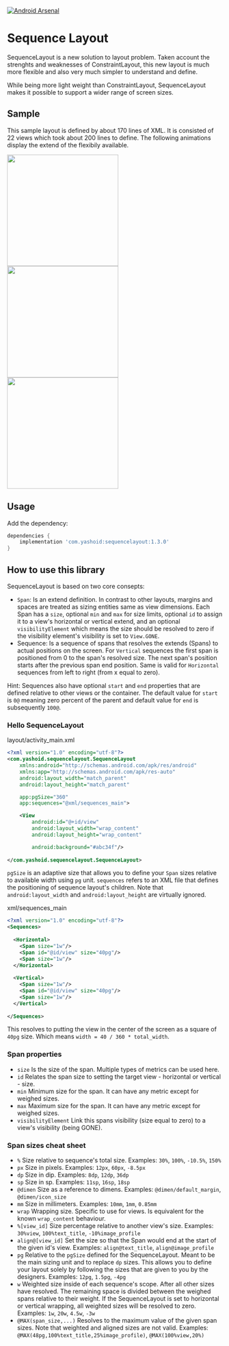 [![Android Arsenal]( https://img.shields.io/badge/Android%20Arsenal-Sequence%20Layout-green.svg?style=flat )]( https://android-arsenal.com/details/1/7609 )
# Sequence Layout
SequenceLayout is a new solution to layout problem. Taken account the strenghts and weaknesses of ConstraintLayout, this new layout is much more flexible and also very much simpler to understand and define.

While being more light weight than ConstraintLayout, SequenceLayout makes it possible to support a wider range of screen sizes.

## Sample
This sample layout is defined by about 170 lines of XML. It is consisted of 22 views which took about 200 lines to define.
The following animations display the extend of the flexibily available.

<img src="https://github.com/yasharpm/SequenceLayout/raw/master/vertical.gif" width="260px"/><img src="https://github.com/yasharpm/SequenceLayout/raw/master/horizontal.gif" width="260px"/><img src="https://github.com/yasharpm/SequenceLayout/raw/master/both.gif" width="260px"/>

## Usage

Add the dependency:
```Groovy
dependencies {
	implementation 'com.yashoid:sequencelayout:1.3.0'
}
```

## How to use this library
SequenceLayout is based on two core consepts:
- `Span`: Is an extend definition. In contrast to other layouts, margins and spaces are treated as sizing entities same as view dimensions. Each Span has a `size`, optional `min` and `max` for size limits, optional `id` to assign it to a view's horizontal or vertical extend, and an optional `visibilityElement` which means the size should be resolved to zero if the visibility element's visibility is set to `View.GONE`.
- Sequence: Is a sequence of spans that resolves the extends (Spans) to actual positions on the screen. For `Vertical` sequences the first span is positioned from 0 to the span's resolved size. The next span's position starts after the previous span end position. Same is valid for `Horizontal` sequences from left to right (from x equal to zero).

Hint: Sequences also have optional `start` and `end` properties that are defined relative to other views or the container. The default value for `start` is `0@` meaning zero percent of the parent and default value for `end` is subsequently `100@`.

### Hello SequenceLayout
layout/activity_main.xml
```XML
<?xml version="1.0" encoding="utf-8"?>
<com.yashoid.sequencelayout.SequenceLayout
    xmlns:android="http://schemas.android.com/apk/res/android"
    xmlns:app="http://schemas.android.com/apk/res-auto"
    android:layout_width="match_parent"
    android:layout_height="match_parent"

    app:pgSize="360"
    app:sequences="@xml/sequences_main">

    <View
        android:id="@+id/view"
        android:layout_width="wrap_content"
        android:layout_height="wrap_content"

        android:background="#abc34f"/>
 
</com.yashoid.sequencelayout.SequenceLayout>
```
`pgSize` is an adaptive size that allows you to define your `Span` sizes relative to available width using `pg` unit.
`sequences` refers to an XML file that defines the positioning of sequence layout's children. Note that `android:layout_width` and `android:layout_height` are virtually ignored.

xml/sequences_main
```XML
<?xml version="1.0" encoding="utf-8"?>
<Sequences>
  
  <Horizontal>
    <Span size="1w"/>
    <Span id="@id/view" size="40pg"/>
    <Span size="1w"/>
  </Horizontal>
                
  <Vertical>
    <Span size="1w"/>
    <Span id="@id/view" size="40pg"/>
    <Span size="1w"/>
  </Vertical>
  
</Sequences>
```
This resolves to putting the view in the center of the screen as a square of `40pg` size. Which means `width = 40 / 360 * total_width`.

### Span properties
- `size` Is the size of the span. Multiple types of metrics can be used here.
- `id` Relates the span size to setting the target view - horizontal or vertical - size.
- `min` Minimum size for the span. It can have any metric except for weighed sizes.
- `max` Maximum size for the span. It can have any metric except for weighed sizes.
- `visibilityElement` Link this spans visibility (size equal to zero) to a view's visibility (being GONE).

### Span sizes cheat sheet
- `%` Size relative to sequence's total size. Examples: `30%`, `100%`, `-10.5%`, `150%`
- `px` Size in pixels. Examples: `12px`, `60px`, `-8.5px`
- `dp` Size in dip. Examples: `8dp`, `12dp`, `36dp`
- `sp` Size in sp. Examples: `11sp`, `16sp`, `18sp`
- `@dimen` Size as a reference to dimens. Examples: `@dimen/default_margin`, `@dimen/icon_size`
- `mm` Size in millimeters. Examples: `10mm`, `1mm`, `0.85mm`
- `wrap` Wrapping size. Specific to use for views. Is equivalent for the known `wrap_content` behaviour.
- `%[view_id]` Size percentage relative to another view's size. Examples: `30%view`, `100%text_title`, `-10%image_profile`
- `align@[view_id]` Set the size so that the Span would end at the start of the given id's view. Examples: `align@text_title`, `align@image_profile`
- `pg` Relative to the `pgSize` defined for the SequenceLayout. Meant to be the main sizing unit and to replace `dp` sizes. This allows you to define your layout solely by following the sizes that are given to you by the designers. Examples: `12pg`, `1.5pg`, `-4pg`
- `w` Weighted size inside of each sequence's scope. After all other sizes have resolved. The remaining space is divided between the weighed spans relative to their weight. If the SequenceLayout is set to horizontal or vertical wrapping, all weighted sizes will be resolved to zero. Examples: `1w`, `20w`, `4.5w`, `-3w`
- `@MAX(span_size,...)` Resolves to the maximum value of the given span sizes. Note that weighted and aligned sizes are not valid. Examples: `@MAX(48pg,100%text_title,25%image_profile)`, `@MAX(100%view,20%)`
